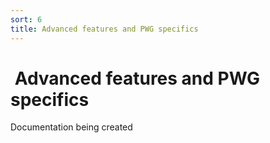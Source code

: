 ```yaml
---
sort: 6
title: Advanced features and PWG specifics
---
```


# <i class="fa-solid fa-cubes"></i>&nbsp;Advanced features and PWG specifics

Documentation being created
